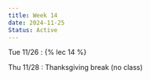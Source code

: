 ```yaml
---
title: Week 14
date: 2024-11-25
Status: Active
---
```


Tue 11/26
: {% lec 14 %}

Thu 11/28
: Thanksgiving break (no class)
